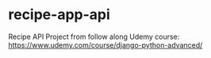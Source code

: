 # recipe-app-api
Recipe API Project from follow along Udemy course:
https://www.udemy.com/course/django-python-advanced/